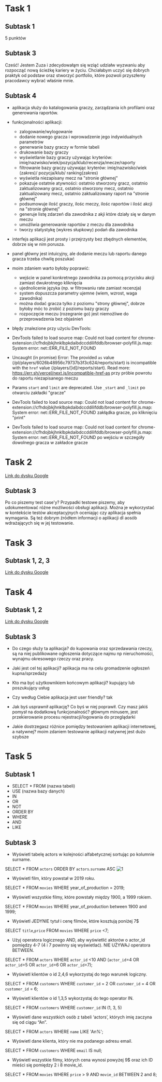 # Task 1
## Subtask 1
5 punktów
## Subtask 3
Cześć! Jestem Zuza i zdecydowałąm się wziąć udziałw wyzwaniu aby rozpocząć nową ścieżkę kariery w życiu. Chciałabym uczyć się dobrych praktyk od podstaw oraz stworzyć portfolio, które pozwoli przyszłemy pracodawcy wybrać właśnie mnie.
## Subtask 4
* aplikacja służy do katalogowania graczy, zarządzania ich profilami oraz generowania raportów.

* funkcjonalności aplikacji: 
  * zalogowanie/wylogowanie
  * dodanie nowego gracza i wprowadzenie jego indywidualnych parametrów
  * generwanie bazy graczy w formie tabeli
  * drukowanie bazy graczy
  * wyświetlanie bazy graczy używając kryteriów: imię/nazwisko/wiek/pozycja/klub/recenzja/mecze/raporty
  * filtrowanie bazy graczy używając kryterów: imię/nazwisko/wiek (zakres)/ pozycja/klub/ ranking(zakres)
  * wyświetla niezapisany mecz na "stronie głównej"
  * pokazuje ostatnie atywności: ostatnio stworzony gracz, ostatnio zaktualizowany gracz, ostatnio stworzony mecz, ostatnio zaktualizowany mecz, ostatnio zaktualizowany raport na "stronie głównej"
  * podsumowuje ilość graczy, ilośc meczy, ilośc raportów i ilość akcji na "stronie głównej"
  * generuje listę zdarzeń dla zawodnika z akji które działy się w danym meczu
  * umożliwia generowanie raportów z meczu dla zawodnika
  * tworzy statystykę (wykres słupkowy) podań dla zawodnika

* interfejs aplikacji jest prosty i przejrzysty bez zbędnych elementów, dobrze się w nim porusza.

* panel główny jest intuicyjny, ale dodanie meczu lub raportu danego gracza trzeba chwilę poszukać


* moim zdaniem warto byłoby poprawić:
  * wejście w panel konkretnego zawodnika za pomocą przycisku akcji zamiast dwukrotnego kliknięcia
  * ujednolicenie języka (np. w filtrowaniu rate zamiast recenzja)
  * system dopuszcza parametry ujemne (wiem, wzrost, waga zawodnika)
  * można dodać gracza tylko z poziomu "strony głównej", dobrze byłoby móc to zrobić z poziomu bazy graczy
  * rozpoczęcie meczu (rozegranie go) jest niemożliwe do przeprowadzenia bez objaśnień

 * błędy znalezione przy użyciu DevTools:
  * DevTools failed to load source map: Could not load content for chrome-extension://cfhdojbkjhnklbpkdaibdccddilifddb/browser-polyfill.js.map: System error: net::ERR_FILE_NOT_FOUND 
  * Uncaught (in promise) Error: The provided `as` value (/pl/players/6026b48956c79737b3f3c624/reports/start) is incompatible with the `href` value (/players/[id]/reports/start). Read more: https://err.sh/vercel/next.js/incompatible-href-as     przy próbie powrotu do raportu niezapisanego meczu
  * Params `start` and `limit` are deprecated. Use `_start` and `_limit`   po otwarciu zakładki "gracze"
  * DevTools failed to load source map: Could not load content for chrome-extension://cfhdojbkjhnklbpkdaibdccddilifddb/browser-polyfill.js.map: System error: net::ERR_FILE_NOT_FOUND   zakłądka gracze, po kliknięciu "print"
  * DevTools failed to load source map: Could not load content for chrome-extension://cfhdojbkjhnklbpkdaibdccddilifddb/browser-polyfill.js.map: System error: net::ERR_FILE_NOT_FOUND  po wejściu w szczegóły dowolnego gracza w zakładce gracze


# Task 2

[Link do dysku Google](https://drive.google.com/drive/folders/1m5DYhsqjTcRLIZXE9gPDTh7DB3eXJjcT?usp=share_link)

## Subtask 3 
Po co piszemy test case'y?
Przypadki testowe piszemy, aby udokumentować różne możliwości obsługi aplikacji. Można je wykorzystać w kontekście testów akceptacyjnych oceniając czy aplikacja spełnia wymagania. Są też dobrym źródłem informacji o aplikacji dl aosób wdrażających się w jej testowanie.

# Task 3

## Subtask 1, 2, 3

[Link do dysku Google](https://drive.google.com/drive/folders/1Un6t04ALf7bs39GwqEMM_z1gGPhHQINE?usp=sharing)

# Task 4

## Subtask 1, 2 
[Link do dysku Google](https://docs.google.com/document/d/1720lPG4xdjJ9dxdsneL5RQAbqlXD1hmMKAQ6MGfjKdU/edit?usp=share_link)

## Subtask 3
 * Do czego służy ta aplikacja? 
 do kupowania oraz sprzedawania rzeczy, są na niej publikowane ogłoszenia dotyczące najmu np nieruchomości, wynajmu okresowego rzeczy oraz pracy.
 
 * Jaki jest cel tej aplikacji?
 aplikacja ma na celu gromadzenie ogłoszeń kupna/sprzedaży
 
 * Kto ma być użytkownikiem końcowym aplikacji?
 kupujący lub poszukujący usług
 
 * Czy według Ciebie aplikacja jest user friendly? 
 tak
 
 * Jak byś usprawnił aplikację? Co byś w niej poprawił. Czy masz jakiś pomysł na dodatkową funkcjonalność? 
 głównym minusem, jest przekierowanie procesu rejestracji/logowania do przeglądarki 
 
 * Jakie dostrzegasz różnice pomiędzy testowaniem aplikacji internetowej, a natywnej?
 moim zdaniem testowanie aplikacji natywnej jest dużo szybsze
 
 # Task 5
 ## Subtask 1
  * SELECT * FROM (nazwa tabeli)
  * USE (nazwa bazy danych)
  * IN
  * OR
  * NOT
  * ORDER BY
  * WHERE
  * AND
  * LIKE


 ## Subtask 3
 
  * Wyświetl tabelę actors w kolejności alfabetycznej sortując po kolumnie surname.
  
  SELECT * FROM `actors` ORDER BY `actors`.`surname` ASC
  ![1](https://user-images.githubusercontent.com/122168130/218872509-2877d60b-c78d-49a1-ab37-ba308c28c267.png)

  
  * Wyświetl film, który powstał w 2019 roku.
  
  SELECT * FROM `movies` WHERE year_of_production = 2019;
  
  * Wyświetl wszystkie filmy, które powstały między 1900, a 1999 rokiem.
  
  SELECT * FROM `movies` WHERE year_of_production between 1900 and 1999;

  * Wyświetl JEDYNIE tytuł i cenę filmów, które kosztują poniżej 7$
  
  SELECT `title`,`price` FROM `movies` WHERE `price` <7;

  * Użyj operatora logicznego AND, aby wyświetlić aktorów o actor_id pomiędzy 4-7 (4 i 7 powinny się wyświetlać). NIE UŻYWAJ operatora BETWEEN.
  
  SELECT * FROM `actors` WHERE `actor_id` <10 AND (`actor_id`=4 OR `actor_id`=5 OR `actor_id`=6 OR `actor_id`=7);

  * Wyświetl klientów o id 2,4,6 wykorzystaj do tego warunek logiczny.
  
  SELECT * FROM `customers` WHERE `customer_id` = 2 OR `customer_id` = 4 OR `customer_id` = 6;
  
  * Wyświetl klientów o id 1,3,5 wykorzystaj do tego operator IN.
  
  SELECT * FROM `customers` WHERE `customer_id` IN (1, 3, 5)
  
  * Wyświetl dane wszystkich osób z tabeli ‘actors’, których imię zaczyna się od ciągu “An”.
  
  SELECT * FROM `actors` WHERE `name` LIKE 'An%';
  
  * Wyświetl dane klienta, który nie ma podanego adresu email.
  
  SELECT * FROM `customers` WHERE `email` IS null;
  
  * Wyświetl wszystkie filmy, których cena wynosi powyżej 9$ oraz ich ID mieści się pomiędzy 2 i 8 movie_id.
  
  SELECT * FROM `movies` WHERE `price` > 9 AND `movie_id` BETWEEN 2 and 8;
